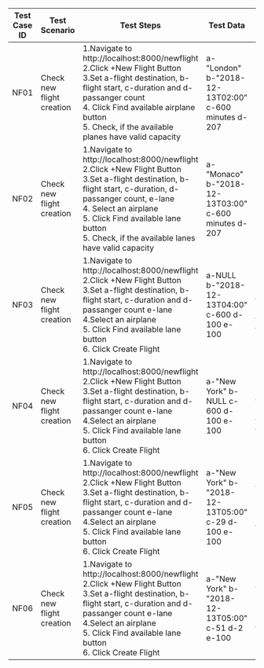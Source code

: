 
| Test Case ID | Test Scenario | Test Steps | Test Data | Expected Result | Actual Result | Status|
|---|---|---|---|---|---|---|
|NF01| Check new flight creation | 1.Navigate to http://localhost:8000/newflight <br> 2.Click +New Flight Button <br> 3.Set a-flight destination, b-flight start, c-duration and d-passanger count <br> 4. Click Find available airplane button <br> 5. Check, if the available planes have valid capacity  | a-"London" b-"2018-12-13T02:00" c-600 minutes d-207 | No airplanes with <207 capacity | Expected Result | Pass |
|NF02| Check new flight creation | 1.Navigate to http://localhost:8000/newflight <br> 2.Click +New Flight Button <br> 3.Set a-flight destination, b-flight start, c-duration, d-passanger count, e-lane  <br> 4. Select an airplane <br> 5. Click Find available lane button <br> 5. Check, if the available lanes have valid capacity  | a-"Monaco" b-"2018-12-13T03:00" c-600 minutes d-207| No lanes with < 207 capacity | Expected Result | Pass |
|NF03| Check new flight creation | 1.Navigate to http://localhost:8000/newflight <br> 2.Click +New Flight Button <br> 3.Set a-flight destination, b-flight start, c-duration and d-passanger count e-lane <br> 4.Select an airplane <br> 5. Click Find available lane button <br> 6. Click Create Flight | a-NULL b-"2018-12-13T04:00" c-600 d-100 e-100 | Pop Up box with text "Please fill out this field" | Expected Result | Pass |
|NF04| Check new flight creation | 1.Navigate to http://localhost:8000/newflight <br> 2.Click +New Flight Button <br> 3.Set a-flight destination, b-flight start, c-duration and d-passanger count e-lane <br> 4.Select an airplane <br> 5. Click Find available lane button <br> 6. Click Create Flight | a-"New York" b-NULL c-600 d-100 e-100 | Pop Up box with text "Please fill out this field" | Expected Result | Pass |
|NF05| Check new flight creation | 1.Navigate to http://localhost:8000/newflight <br> 2.Click +New Flight Button <br> 3.Set a-flight destination, b-flight start, c-duration and d-passanger count e-lane <br> 4.Select an airplane <br> 5. Click Find available lane button <br> 6. Click Create Flight | a-"New York" b-"2018-12-13T05:00" c-29 d-100 e-100 | Pop Up box with text "Please select a value, that is no less than 30" | Expected Result | Pass | 
|NF06| Check new flight creation | 1.Navigate to http://localhost:8000/newflight <br> 2.Click +New Flight Button <br> 3.Set a-flight destination, b-flight start, c-duration and d-passanger count e-lane <br> 4.Select an airplane <br> 5. Click Find available lane button <br> 6. Click Create Flight | a-"New York" b-"2018-12-13T05:00" c-51 d-2 e-100 | Pop Up box with text "Please select a value, that is no less than 10" | Expected Result | Pass | 
